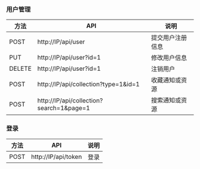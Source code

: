 ### 用户管理

| 方法   | API                                          | 说明
|------  |------                                        |------   |
| POST   | http://IP/api/user                           | 提交用户注册信息
| PUT    | http://IP/api/user?id=1                      | 修改用户信息
| DELETE | http://IP/api/user?id=1                      | 注销用户
| POST   | http://IP/api/collection?type=1&id=1         | 收藏通知或资源
| POST   | http://IP/api/collection?search=1&page=1     | 搜索通知或资源

### 登录
| 方法   | API                                          | 说明
|------  |------                                        |------   |
| POST   | http://IP/api/token                          | 登录


